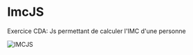 # ImcJS
Exercice CDA: Js permettant de calculer l'IMC d'une personne

![IMCJS](https://github.com/Camille-Durand/CoursJS/assets/75265358/22d991f7-7203-4e8d-a944-633a1e5d40e7)
